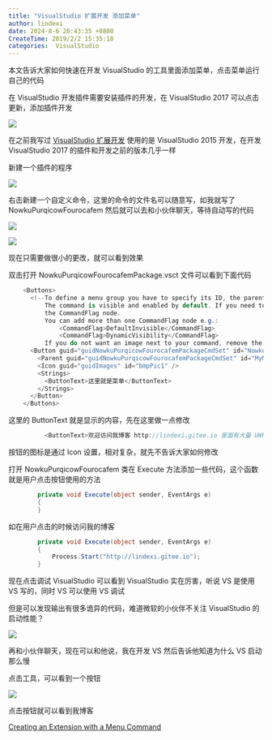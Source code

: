 ```yaml
---
title: "VisualStudio 扩展开发 添加菜单"
author: lindexi
date: 2024-8-6 20:43:35 +0800
CreateTime: 2019/2/2 15:35:18
categories:  VisualStudio
---
```


本文告诉大家如何快速在开发 VisualStudio 的工具里面添加菜单，点击菜单运行自己的代码

<!--more-->


<!-- CreateTime:2019/2/2 15:35:18 -->

<!-- csdn -->

<!-- 标签： VisualStudio -->

在 VisualStudio 开发插件需要安装插件的开发，在 VisualStudio 2017 可以点击更新，添加插件开发

<!-- ![](image/VisualStudio 扩展开发 添加菜单/VisualStudio 扩展开发 添加菜单0.png) -->

![](http://cdn.lindexi.site/lindexi%2F2019221549454)

在之前我写过 [VisualStudio 扩展开发](https://lindexi.gitee.io/post/VisualStudio-%E6%89%A9%E5%B1%95%E5%BC%80%E5%8F%91.html) 使用的是 VisualStudio 2015 开发，在开发 VisualStudio 2017 的插件和开发之前的版本几乎一样

新建一个插件的程序

<!-- ![](image/VisualStudio 扩展开发 添加菜单/VisualStudio 扩展开发 添加菜单1.png) -->

![](http://cdn.lindexi.site/lindexi%2F201922151358651)

右击新建一个自定义命令，这里的命令的文件名可以随意写，如我就写了 NowkuPurqicowFourocafem 然后就可以去和小伙伴聊天，等待自动写的代码

<!-- ![](image/VisualStudio 扩展开发 添加菜单/VisualStudio 扩展开发 添加菜单2.png) -->

![](http://cdn.lindexi.site/lindexi%2F20192215155309)

<!-- ![](image/VisualStudio 扩展开发 添加菜单/VisualStudio 扩展开发 添加菜单3.png) -->

![](http://cdn.lindexi.site/lindexi%2F201922151554225)

现在只需要做很小的更改，就可以看到效果

双击打开 NowkuPurqicowFourocafemPackage.vsct 文件可以看到下面代码

```csharp
    <Buttons>
      <!--To define a menu group you have to specify its ID, the parent menu and its display priority.
          The command is visible and enabled by default. If you need to change the visibility, status, etc, you can use
          the CommandFlag node.
          You can add more than one CommandFlag node e.g.:
              <CommandFlag>DefaultInvisible</CommandFlag>
              <CommandFlag>DynamicVisibility</CommandFlag>
          If you do not want an image next to your command, remove the Icon node /> -->
      <Button guid="guidNowkuPurqicowFourocafemPackageCmdSet" id="NowkuPurqicowFourocafemId" priority="0x0100" type="Button">
        <Parent guid="guidNowkuPurqicowFourocafemPackageCmdSet" id="MyMenuGroup" />
        <Icon guid="guidImages" id="bmpPic1" />
        <Strings>
          <ButtonText>这里就是菜单</ButtonText>
        </Strings>
      </Button>
    </Buttons>
```

这里的 ButtonText 就是显示的内容，先在这里做一点修改

```csharp
          <ButtonText>欢迎访问我博客 http://lindexi.gitee.io 里面有大量 UWP WPF 博客</ButtonText>

```

按钮的图标是通过 Icon 设置，相对复杂，就先不告诉大家如何修改

打开 NowkuPurqicowFourocafem 类在 Execute 方法添加一些代码，这个函数就是用户点击按钮使用的方法

```csharp
        private void Execute(object sender, EventArgs e)
        {
        }
```

如在用户点击的时候访问我的博客

```csharp
        private void Execute(object sender, EventArgs e)
        {
            Process.Start("http://lindexi.gitee.io");
        }
```

现在点击调试 VisualStudio 可以看到 VisualStudio 实在厉害，听说 VS 是使用 VS 写的，同时 VS 可以使用 VS 调试

但是可以发现输出有很多诡异的代码，难道微软的小伙伴不关注 VisualStudio 的启动性能？

<!-- ![](image/VisualStudio 扩展开发 添加菜单/VisualStudio 扩展开发 添加菜单4.png) -->

![](http://cdn.lindexi.site/lindexi%2F201922152319295)

再和小伙伴聊天，现在可以和他说，我在开发 VS 然后告诉他知道为什么 VS 启动那么慢

点击工具，可以看到一个按钮

<!-- ![](image/VisualStudio 扩展开发 添加菜单/VisualStudio 扩展开发 添加菜单5.png) -->

![](http://cdn.lindexi.site/lindexi%2F201922153359242)

点击按钮就可以看到我博客

[Creating an Extension with a Menu Command](https://docs.microsoft.com/en-us/visualstudio/extensibility/creating-an-extension-with-a-menu-command?view=vs-2017 )

